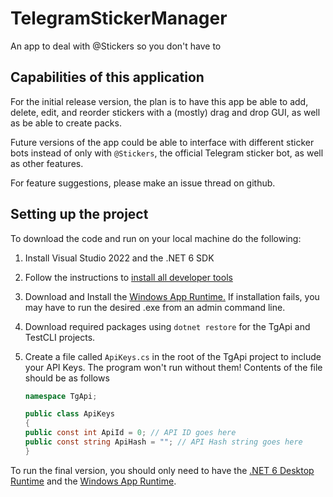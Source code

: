 # TelegramStickerManager
An app to deal with @Stickers so you don't have to

## Capabilities of this application

For the initial release version, the plan is to have this app be able to add, delete, edit, and reorder stickers with a (mostly) drag and drop GUI, as well as be able to create packs.

Future versions of the app could be able to interface with different sticker bots instead of only with `@Stickers`, the official Telegram sticker bot, as well as other features.

For feature suggestions, please make an issue thread on github.

## Setting up the project
To download the code and run on your local machine do the following:

1. Install Visual Studio 2022 and the .NET 6 SDK
2. Follow the instructions to [install all developer tools](https://docs.microsoft.com/en-us/windows/apps/windows-app-sdk/set-up-your-development-environment?tabs=vs-2022)
3. Download and Install the [Windows App Runtime.](https://aka.ms/windowsappsdk/1.0-stable/msix-installer) If installation fails, you may have to run the desired .exe from an admin command line.
4. Download required packages using `dotnet restore`  for the TgApi and TestCLI projects.
5. Create a file called `ApiKeys.cs` in the root of the TgApi project to include your API Keys. The program won't run without them! Contents of the file should be as follows

    ```c#
    namespace TgApi;
    
    public class ApiKeys
    {
    public const int ApiId = 0; // API ID goes here
    public const string ApiHash = ""; // API Hash string goes here
    }
    
    ```

To run the final version, you should only need to have the [.NET 6 Desktop Runtime](https://dotnet.microsoft.com/en-us/download/dotnet/6.0/runtime) and the [Windows App Runtime](https://aka.ms/windowsappsdk/1.0-stable/msix-installer). 

